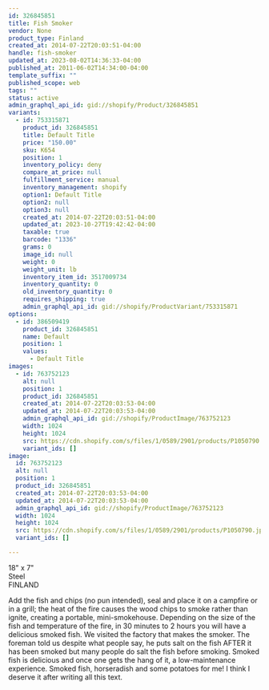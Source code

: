 ```yaml
---
id: 326845851
title: Fish Smoker
vendor: None
product_type: Finland
created_at: 2014-07-22T20:03:51-04:00
handle: fish-smoker
updated_at: 2023-08-02T14:36:33-04:00
published_at: 2011-06-02T14:34:00-04:00
template_suffix: ""
published_scope: web
tags: ""
status: active
admin_graphql_api_id: gid://shopify/Product/326845851
variants:
  - id: 753315871
    product_id: 326845851
    title: Default Title
    price: "150.00"
    sku: K654
    position: 1
    inventory_policy: deny
    compare_at_price: null
    fulfillment_service: manual
    inventory_management: shopify
    option1: Default Title
    option2: null
    option3: null
    created_at: 2014-07-22T20:03:51-04:00
    updated_at: 2023-10-27T19:42:42-04:00
    taxable: true
    barcode: "1336"
    grams: 0
    image_id: null
    weight: 0
    weight_unit: lb
    inventory_item_id: 3517009734
    inventory_quantity: 0
    old_inventory_quantity: 0
    requires_shipping: true
    admin_graphql_api_id: gid://shopify/ProductVariant/753315871
options:
  - id: 386509419
    product_id: 326845851
    name: Default
    position: 1
    values:
      - Default Title
images:
  - id: 763752123
    alt: null
    position: 1
    product_id: 326845851
    created_at: 2014-07-22T20:03:53-04:00
    updated_at: 2014-07-22T20:03:53-04:00
    admin_graphql_api_id: gid://shopify/ProductImage/763752123
    width: 1024
    height: 1024
    src: https://cdn.shopify.com/s/files/1/0589/2901/products/P1050790.jpeg?v=1406073833
    variant_ids: []
image:
  id: 763752123
  alt: null
  position: 1
  product_id: 326845851
  created_at: 2014-07-22T20:03:53-04:00
  updated_at: 2014-07-22T20:03:53-04:00
  admin_graphql_api_id: gid://shopify/ProductImage/763752123
  width: 1024
  height: 1024
  src: https://cdn.shopify.com/s/files/1/0589/2901/products/P1050790.jpeg?v=1406073833
  variant_ids: []

---
```


18" x 7"  
Steel  
FINLAND

Add the fish and chips (no pun intended), seal and place it on a campfire or in a grill; the heat of the fire causes the wood chips to smoke rather than ignite, creating a portable, mini-smokehouse. Depending on the size of the fish and temperature of the fire, in 30 minutes to 2 hours you will have a delicious smoked fish. We visited the factory that makes the smoker. The foreman told us despite what people say, he puts salt on the fish AFTER it has been smoked but many people do salt the fish before smoking. Smoked fish is delicious and once one gets the hang of it, a low-maintenance experience. Smoked fish, horseradish and some potatoes for me! I think I deserve it after writing all this text.